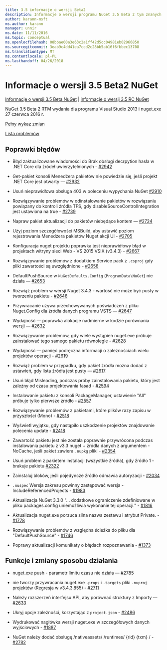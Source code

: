 ```yaml
---
title: 3.5 informacje o wersji Beta2
description: Informacje o wersji programu NuGet 3.5 Beta 2 tym znanych problemów, poprawki, dodatkowe funkcje i dcr.
author: karann-msft
ms.author: karann
manager: unnir
ms.date: 11/11/2016
ms.topic: conceptual
ms.openlocfilehash: 08bbae00a3e63c2a1ff42d5cc04981eb02966850
ms.sourcegitcommit: 3eab9c4dd41ea7ccd2c28bb5ab16f6fbbec13708
ms.translationtype: MT
ms.contentlocale: pl-PL
ms.lasthandoff: 04/26/2018
---
```

# <a name="nuget-35-beta2-release-notes"></a>Informacje o wersji 3.5 Beta2 NuGet

[Informacje o wersji 3.5 Beta NuGet](../release-notes/nuget-3.5-Beta.md) | [informacje o wersji 3.5 RC NuGet](../release-notes/nuget-3.5-RC.md)

NuGet 3.5 Beta 2 RTM wydania dla programu Visual Studio 2013 i nuget.exe 27 czerwca 2016 r.

[Pełny wykaz zmian](https://github.com/NuGet/NuGet.Client/compare/release-3.5.0-beta...release-3.5.0-beta2)

[Lista problemów](https://github.com/Nuget/Home/issues?q=is%3Aissue+milestone%3A%223.5+Beta2%22+is%3Aclosed)

## <a name="bug-fixes"></a>Poprawki błędów

* Błąd zaktualizowane wiadomości do Brak obsługi decrpytion hasła w .NET Core dla źródeł uwierzytelnionych - [#2942](https://github.com/NuGet/Home/issues/2942)

* Get-pakiet konsoli Menedżera pakietów nie powiedzie się, jeśli projekt .NET Core jest otwarty — [#2932](https://github.com/NuGet/Home/issues/2932)

* Usuń nieprawidłowa obsługa 403 w poleceniu wypychania NuGet [#2910](https://github.com/NuGet/Home/issues/2910)

* Rozwiązywanie problemów w odinstalowanie pakietów w rozwiązaniu powiązany do kontroli źródła TFS, gdy disableSourceControlIntegration jest ustawiona na true - [#2739](https://github.com/NuGet/Home/issues/2739)

* Napraw pakiet aktualizacji do pakietów niebędące kontem — [#2724](https://github.com/NuGet/Home/issues/2724)

* Użyj poziom szczegółowości MSBuild, aby ustawić poziom rejestrowania Menedżera pakietów Nuget akcji UI - [#2705](https://github.com/NuGet/Home/issues/2705)

* Konfiguracja nuget projektu poprawka jest nieprawidłowy błąd w projektach witryny sieci Web - VS 2015 VSIX (v3.4.3) - [#2667](https://github.com/NuGet/Home/issues/2667)

* Rozwiązywanie problemów z dodatkiem Service pack z `.csproj` gdy pliki zawartości są uwzględnione - [#2658](https://github.com/NuGet/Home/issues/2658)

* DefaultPushSource w `NuGetDefaults.Config` (`ProgramData\NuGet`) nie działa — [#2653](https://github.com/NuGet/Home/issues/2653)

* Rozwiąż problem w wersji Nuget 3.4.3 - wartość nie może być pusty w tworzeniu pakietu - [#2648](https://github.com/NuGet/Home/issues/2648)

* Przywracanie używa przechowywanych poświadczeń z pliku Nuget.Config dla źródła danych programu VSTS — [#2647](https://github.com/NuGet/Home/issues/2647)

* Wydajność — poprawka alokacje nadmierne w kodzie porównania wersji — [#2632](https://github.com/NuGet/Home/issues/2632)

* Rozwiązywanie problemów, gdy wiele wystąpień nuget.exe próbuje zainstalować tego samego pakietu równolegle - [#2628](https://github.com/NuGet/Home/issues/2628)

* Wydajność — pamięć podręczna informacji o zależnościach wielu projektów operacji - [#2619](https://github.com/NuGet/Home/issues/2619)

* Rozwiąż problem w przypadku, gdy pakiet źródła można dodać z ustawień, gdy lista źródła jest pusty — [#2617](https://github.com/NuGet/Home/issues/2617)

* Usuń błąd Misleading, podczas próby zainstalowania pakietu, który jest zależny od czasu projektowania fasad - [#2594](https://github.com/NuGet/Home/issues/2594)

* Instalowanie pakietu z konsoli PackageManager, ustawienie "All" próbuje tylko pierwsze źródło - [#2557](https://github.com/NuGet/Home/issues/2557)

* Rozwiązywanie problemów z pakietami, które plików razy zapisu w przyszłości (Mono) - [#2518](https://github.com/NuGet/Home/issues/2518)

* Wyświetl wyjątku, gdy nastąpiło uszkodzenie projektów znajdowanie polecenia update - [#2418](https://github.com/NuGet/Home/issues/2418)

* Zawartość pakietu jest nie została poprawnie przywrócona podczas instalowania pakietu z v3.3 nuget + źródła danych z argumentem - NoCache, jeśli pakiet zawiera `.nupkg` pliki - [#2354](https://github.com/NuGet/Home/issues/2354)

* Usuń problem z pakietem instalacji (wszystkie źródła), gdy źródło 1 - brakuje pakietu [#2322](https://github.com/NuGet/Home/issues/2322)

* Zainstaluj bloków, jeśli pojedyncze źródło odmawia autoryzacji - [#2034](https://github.com/NuGet/Home/issues/2034)

* `.nuspec` Wersja zakresu powinny zastępować wersja - IncludeReferencedProjects - [#1983](https://github.com/NuGet/Home/issues/1983)

* Aktualizacja NuGet 3.3.0 "... dodatkowe ograniczenie zdefiniowane w pliku packages.config uniemożliwia wykonanie tej operacji." - [#1816](https://github.com/NuGet/Home/issues/1816)

* Aktualizacja nuget.exe porzuca silna nazwa zestawu i atrybut Private. - [#1778](https://github.com/NuGet/Home/issues/1778)

* Rozwiązywanie problemów z względna ścieżka do pliku dla "DefaultPushSource" - [#1746](https://github.com/NuGet/Home/issues/1746)

* Poprawy aktualizacji komunikaty o błędach rozpoznawania - [#1373](https://github.com/NuGet/Home/issues/1373)

## <a name="features-and-behavior-changes"></a>Funkcje i zmiany sposobu działania

* nuget.exe push - parametr limitu czasu nie działa — [#2785](https://github.com/NuGet/Home/issues/2785)

* nie tworzy przywracania nuget.exe `.props` i `.targets` pliki `.nuproj` projektów (Regresja w v3.4.3.855) - [#2711](https://github.com/NuGet/Home/issues/2711)

* Należy rozszerzeń interfejsu API, aby porównać struktury z Importy — [#2633](https://github.com/NuGet/Home/issues/2633)

* Ukryj opcje zależności, korzystając z `project.json`  -  [#2486](https://github.com/NuGet/Home/issues/2486)

* Wydrukować nagłówka wersji nuget.exe w szczegółowych danych wyjściowych - [#1887](https://github.com/NuGet/Home/issues/1887)

* NuGet należy dodać obsługę /nativeassets/ /runtimes/ {rid} {txm} / - [#2782](https://github.com/NuGet/Home/issues/2782)